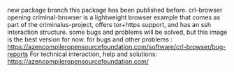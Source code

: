 new package branch this package has been published before.
crl-browser opening criminal-browser is a lightweight browser example that comes as part of the criminalus-project, offers tor+https support, and has an ssh interaction structure.
some bugs and problems will be solved, but this image is the best version for now.
for bugs and other problems : https://azencompileropensourcefoundation.com/software/crl-browser/bug-reports
For technical interaction, help and solutions: https://azencompileropensourcefoundation.com/
